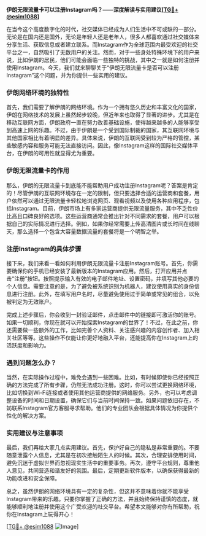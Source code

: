 **伊朗无限流量卡可以注册Instagram吗？——深度解读与实用建议[[TG💪+ @esim1088](https://t.me/s/esim1088)]**

在当今这个高度数字化的时代，社交媒体已经成为人们生活中不可或缺的一部分。无论是在国内还是国外，无论是年轻人还是老年人，很多人都喜欢通过社交媒体来分享生活、获取信息或者建立联系。而Instagram作为全球范围内最受欢迎的社交平台之一，自然吸引了无数用户的关注。然而，对于一些身处特殊环境下的用户来说，比如伊朗的居民，他们可能会面临一些独特的挑战，其中之一就是如何注册并使用Instagram。今天，我们就来聊聊关于“伊朗无限流量卡是否可以注册Instagram”这个问题，并为你提供一些实用的建议。

### 伊朗网络环境的独特性

首先，我们需要了解伊朗的网络环境。作为一个拥有悠久历史和丰富文化的国家，伊朗在网络技术的发展上虽然起步较晚，但近年来也取得了显著的进步。尤其是在移动互联网方面，伊朗政府一直在努力改善基础设施，使得越来越多的人能够享受到高速上网的乐趣。不过，由于伊朗是一个受到国际制裁的国家，其互联网环境与其他国家相比有着明显的差异。具体来说，伊朗的互联网受到较为严格的管控，某些敏感内容和服务可能无法直接访问。因此，像Instagram这样的国际社交媒体平台，在伊朗的可用性就显得尤为重要。

### 伊朗无限流量卡的作用

那么，伊朗的无限流量卡到底能不能帮助用户成功注册Instagram呢？答案是肯定的！尽管伊朗的互联网环境存在一定的限制，但只要选择合适的运营商和套餐，用户依然可以通过无限流量卡轻松地浏览网页、观看视频以及使用各种应用程序，包括Instagram。目前，伊朗市场上有多家运营商提供无限流量服务，其中不乏性价比高且口碑良好的选项。这些运营商通常会推出针对不同需求的套餐，用户可以根据自己的实际情况进行选择。例如，如果你经常需要上传高清图片或长时间在线聊天，那么选择一个包含大容量数据流量的套餐将是一个明智之举。

### 注册Instagram的具体步骤

接下来，我们来看一看如何利用伊朗无限流量卡注册Instagram账号。首先，你需要确保你的手机已经安装了最新版本的Instagram应用。然后，打开应用并点击“注册”按钮。按照提示输入有效的电子邮件地址、设置密码，并填写其他必要的个人信息。需要注意的是，为了避免被系统识别为机器人，建议使用真实的身份信息进行注册。此外，在填写用户名时，尽量避免使用过于简单或常见的组合，以免被判定为无效账户。

完成上述步骤后，你会收到一封验证邮件，点击邮件中的链接即可激活你的账号。如果一切顺利，你现在就可以开始探索Instagram的世界了！不过，在此之前，你还需要做一些额外的工作，比如完善个人资料、关注感兴趣的内容创作者、加入相关社区等等。这些操作不仅能让你更好地融入平台，还能提高你在Instagram上的活跃度和影响力。

### 遇到问题怎么办？

当然，在实际操作过程中，难免会遇到一些困难。比如，有时候即使你已经按照正确的方法完成了所有步骤，仍然无法成功注册。这时，你可以尝试更换网络环境，比如切换到Wi-Fi连接或者使用其他运营商提供的网络服务。另外，也可以考虑调整设备的时间和日期设置，确保它们与当前时间保持一致。如果问题依旧存在，不妨联系Instagram官方客服寻求帮助。他们的专业团队会根据具体情况为你提供个性化的解决方案。

### 实用建议与注意事项

最后，我们再给大家几点实用建议。首先，保护好自己的隐私是非常重要的。不要随意泄露个人信息，尤其是在初次接触陌生人的时候。其次，合理安排使用时间，避免沉迷于虚拟世界而忽视现实生活中的重要事务。再次，遵守平台规则，尊重他人意见，共同营造和谐友好的氛围。最后，定期更新软件版本，以确保获得最新的功能改进和安全保障。

总之，虽然伊朗的网络环境具有一定的复杂性，但这并不意味着你就不能享受Instagram带来的乐趣。只要你掌握了正确的方法，并且始终保持谨慎的态度，就能够顺利地注册并使用这个广受欢迎的社交平台。希望本文能够对你有所帮助，祝你在Instagram上玩得开心！

[[TG💪+ @esim1088](https://t.me/s/esim1088) ![Image](https://i.postimg.cc/4NQfJmqS/Snipaste-2025-05-13-00-14-12.png)]